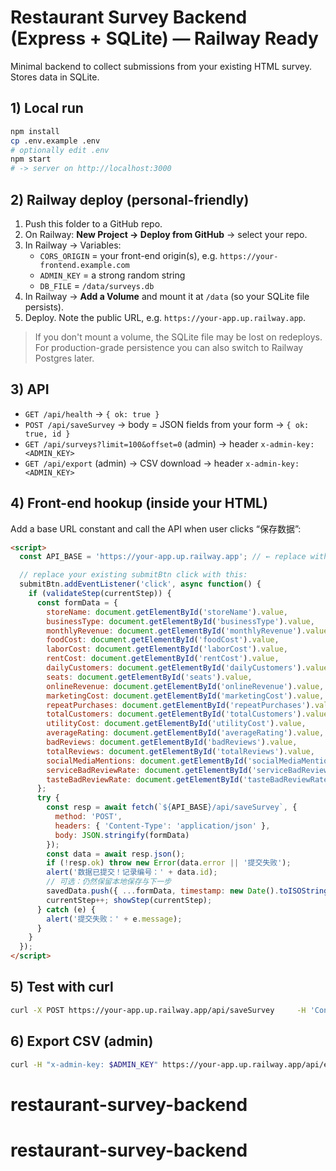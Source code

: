 # Restaurant Survey Backend (Express + SQLite) — Railway Ready

Minimal backend to collect submissions from your existing HTML survey. Stores data in SQLite.

## 1) Local run
```bash
npm install
cp .env.example .env
# optionally edit .env
npm start
# -> server on http://localhost:3000
```

## 2) Railway deploy (personal-friendly)
1. Push this folder to a GitHub repo.
2. On Railway: **New Project → Deploy from GitHub** → select your repo.
3. In Railway → Variables:
   - `CORS_ORIGIN` = your front-end origin(s), e.g. `https://your-frontend.example.com`
   - `ADMIN_KEY` = a strong random string
   - `DB_FILE` = `/data/surveys.db`
4. In Railway → **Add a Volume** and mount it at `/data` (so your SQLite file persists).
5. Deploy. Note the public URL, e.g. `https://your-app.up.railway.app`.

> If you don't mount a volume, the SQLite file may be lost on redeploys. For production-grade persistence you can also switch to Railway Postgres later.

## 3) API
- `GET /api/health` → `{ ok: true }`
- `POST /api/saveSurvey` → body = JSON fields from your form → `{ ok: true, id }`
- `GET /api/surveys?limit=100&offset=0` (admin) → header `x-admin-key: <ADMIN_KEY>`
- `GET /api/export` (admin) → CSV download → header `x-admin-key: <ADMIN_KEY>`

## 4) Front-end hookup (inside your HTML)
Add a base URL constant and call the API when user clicks “保存数据”:
```html
<script>
  const API_BASE = 'https://your-app.up.railway.app'; // ← replace with your Railway URL

  // replace your existing submitBtn click with this:
  submitBtn.addEventListener('click', async function() {
    if (validateStep(currentStep)) {
      const formData = {
        storeName: document.getElementById('storeName').value,
        businessType: document.getElementById('businessType').value,
        monthlyRevenue: document.getElementById('monthlyRevenue').value,
        foodCost: document.getElementById('foodCost').value,
        laborCost: document.getElementById('laborCost').value,
        rentCost: document.getElementById('rentCost').value,
        dailyCustomers: document.getElementById('dailyCustomers').value,
        seats: document.getElementById('seats').value,
        onlineRevenue: document.getElementById('onlineRevenue').value,
        marketingCost: document.getElementById('marketingCost').value,
        repeatPurchases: document.getElementById('repeatPurchases').value,
        totalCustomers: document.getElementById('totalCustomers').value,
        utilityCost: document.getElementById('utilityCost').value,
        averageRating: document.getElementById('averageRating').value,
        badReviews: document.getElementById('badReviews').value,
        totalReviews: document.getElementById('totalReviews').value,
        socialMediaMentions: document.getElementById('socialMediaMentions').value,
        serviceBadReviewRate: document.getElementById('serviceBadReviewRate').value,
        tasteBadReviewRate: document.getElementById('tasteBadReviewRate').value
      };
      try {
        const resp = await fetch(`${API_BASE}/api/saveSurvey`, {
          method: 'POST',
          headers: { 'Content-Type': 'application/json' },
          body: JSON.stringify(formData)
        });
        const data = await resp.json();
        if (!resp.ok) throw new Error(data.error || '提交失败');
        alert('数据已提交！记录编号：' + data.id);
        // 可选：仍然保留本地保存与下一步
        savedData.push({ ...formData, timestamp: new Date().toISOString() });
        currentStep++; showStep(currentStep);
      } catch (e) {
        alert('提交失败：' + e.message);
      }
    }
  });
</script>
```

## 5) Test with curl
```bash
curl -X POST https://your-app.up.railway.app/api/saveSurvey     -H 'Content-Type: application/json'     -d '{"storeName":"示例店铺","businessType":"快餐","monthlyRevenue":150000}'
```

## 6) Export CSV (admin)
```bash
curl -H "x-admin-key: $ADMIN_KEY" https://your-app.up.railway.app/api/export -o surveys.csv
```
# restaurant-survey-backend
# restaurant-survey-backend
